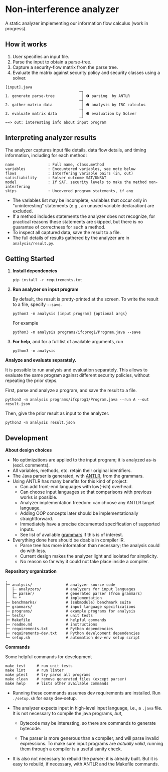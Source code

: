 # Non-interference analyzer 

A static analyzer implementing our information flow calculus (work in progress).

## How it works

1. User specifies an input file.
2. Parse the input to obtain a parse-tree.
3. Capture a security-flow matrix from the parse tree.
4. Evaluate the matrix against security policy and security classes using a solver.

```
[input].java
                                 ─┐                     
1. generate parse-tree            │ ❶ parsing  by ANTLR
                                 ─┤
2. gather matrix data             │ ❷ analysis by IRC calculus
                                 ─┤
3. evaluate matrix data           │ ❸ evaluation by Solver
                                 ─┘
==> out: interesting info about input program
```

## Interpreting analyzer results

The analyzer captures input file details, data flow details, and timing information,
including for each method:

```
name               : Full name, class.method
variables          : Encountered variables, see note below               
flows              : Interfering variable pairs (in, out)    
satisfiability     : Solver outcome SAT/UNSAT                 
model              : If SAT, security levels to make the method non-interfering
skips              : Uncovered program statements, if any 
```

* The variables list may be incomplete; variables that occur only in "uninteresting" statements (e.g., an unused variable declaration) are excluded.
* If a method includes statements the analyzer does not recognize, for practical reasons these statements are skipped, but there is no guarantee of correctness for such a method.
* To inspect all captured data, save the result to a file. 
* The full details of results gathered by the analyzer are in `analysis/result.py`. 


## Getting Started


1. **Install dependencies**

   ```
   pip install -r requirements.txt
   ```

2. **Run analyzer on input program**

   By default, the result is pretty-printed at the screen.
   To write the result to a file, specify `--save`.

   ```
   python3 -m analysis [input program] {optional args}
   ```

   For example

   ```
   python3 -m analysis programs/ifcprog1/Program.java --save
   ```

3. **For help**, and for a full list of available arguments, run

   ```
   python3 -m analysis
   ```

**Analyze and evaluate separately.**

It is possible to run analysis and evaluation separately.
This allows to evaluate the same program against different security policies, without repeating the prior steps.

First, parse and analyze a program, and save the result to a file. 

```
python3 -m analysis programs/ifcprog1/Program.java --run A --out result.json
```

Then, give the prior result as input to the analyzer.

```
python3 -m analysis result.json 
```

## Development

**About design choices**

* No optimizations are applied to the input program; it is analyzed as-is (excl. comments).
* All variables, methods, etc. retain their original identifiers.
* The Java parser is generated, with [ANTLR](https://www.antlr.org/), from the grammars.
* Using ANTLR has many benefits for this kind of project:
  * Can add front-end languages with low(-ish) overhead. 
  * Can choose input languages so that comparisons with previous works is possible.
  * Analyzer implementation freedom: can choose any ANTLR target language.
  * Adding OOP concepts later should be implementationally straightforward.
  * Immediately have a precise documented specification of supported inputs.
  * See list of available [grammars](https://github.com/antlr/grammars-v4) if this is of interest.
* Everything done here should be doable in compiler IR.
  * Parse tree has more information than necessary; the analysis could do with less.
  * Current design makes the analyzer light and isolated for simplicity.
  * No reason so far why it could not take place inside a compiler.


**Repository organization**

```
.
├─ analysis/               # analyzer source code
│  ├─ analyzers/           # analyzers for input languages
│  ├─ parser/              # generated parser (from grammars)
│  └─ *                    # implementation
├─ benchmarks/             # (submodule) benchmark suite
├─ grammars/               # input language specifications
├─ programs/               # example programs for analysis
├─ tests/                  # unit tests
├─ Makefile                # helpful commands
├─ readme.md               # instructions
├─ requirements.txt        # Python dependencies 
├─ requirements-dev.txt    # Python development dependencies
└─ setup.sh                # automation dev-env setup script
```````

**Commands**

Some helpful commands for development

```
make test     # run unit tests
make lint     # run linter
make ptest    # try parse all programs
make clean    # remove generated files (except parser)
make help     # lists other available commands
```

* Running these commands assumes dev requirements are installed.
  Run `./setup.sh` for easy dev-setup.

* The analyzer expects input in high-level input language, i.e., a `.java` file.
  It is not necessary to compile the java programs, _but_,

  * Bytecode may be interesting, so there are commands to generate bytecode.
  
  * The parser is more generous than a compiler, and will parse invalid 
    expressions. To make sure input programs are _actually valid_, 
    running them through a compiler is a useful sanity check.

* It is also not necessary to rebuild the parser; it is already built. 
  But it is easy to rebuild, if necessary, with ANTLR and the Makefile commands.


